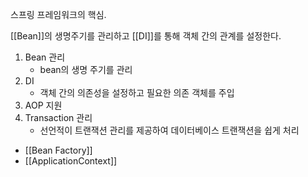 스프링 프레임워크의 핵심.

[[Bean]]의 생명주기를 관리하고 [[DI]]를 통해 객체 간의 관계를 설정한다.

1. Bean 관리
	- bean의 생명 주기를 관리
1. DI
	- 객체 간의 의존성을 설정하고 필요한 의존 객체를 주입
1. AOP 지원
3. Transaction 관리
	- 선언적이 트랜잭션 관리를 제공하여 데이터베이스 트랜잭션을 쉽게 처리

- [[Bean Factory]]
- [[ApplicationContext]]





